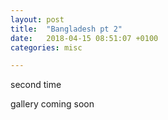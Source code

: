 ```yaml
---
layout: post
title:  "Bangladesh pt 2"
date:   2018-04-15 08:51:07 +0100
categories: misc

---
```


second time

gallery coming soon
